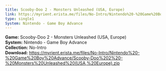 ```yaml
---
title: Scooby-Doo 2 - Monsters Unleashed (USA, Europe)
link: https://myrient.erista.me/files/No-Intro/Nintendo%20-%20Game%20Boy%20Advance/Scooby-Doo%202%20-%20Monsters%20Unleashed%20(USA,%20Europe).zip
type: single1
System: Nintendo - Game Boy Advance
---
```

<b>Game:</b> Scooby-Doo 2 - Monsters Unleashed (USA, Europe)<br>
<b>System:</b> Nintendo - Game Boy Advance<br>
<b>Collection:</b> No-Intro<br>
<b>Download:</b> https://myrient.erista.me/files/No-Intro/Nintendo%20-%20Game%20Boy%20Advance/Scooby-Doo%202%20-%20Monsters%20Unleashed%20(USA,%20Europe).zip